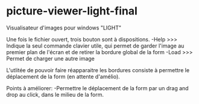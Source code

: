 # picture-viewer-light-final

Visualisateur d'images pour windows "LIGHT"

Une fois le fichier ouvert, trois bouton sont à dispositions.
-Help  >>> Indique la seul commande clavier utile, qui permet de garder l'image au premier plan de l'écran et de retirer la bordure global de la form
-Load  >>> Permet de charger une autre image

L'utlitée de pouvoir faire réapparaitre les bordures consiste à permettre le déplacement de la form (en attente d'amélio).

Points à améliorer:
-Permettre le déplacement de la form par un drag and drop au click, dans le milieu de la form.

